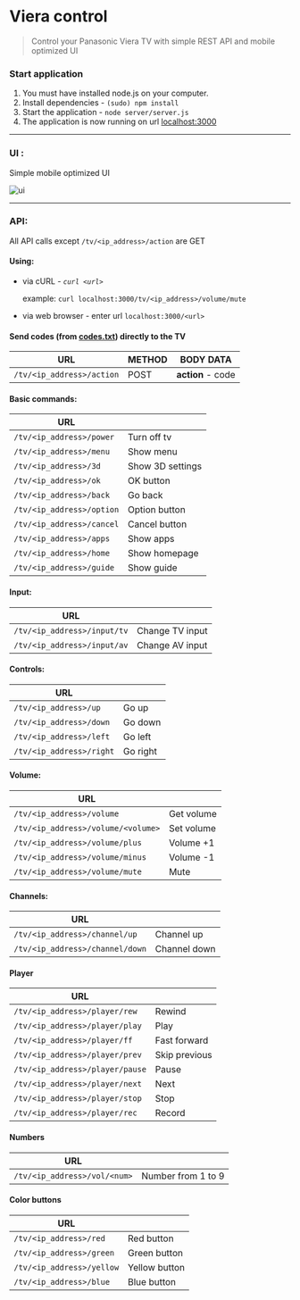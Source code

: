 # Viera control #
> Control your Panasonic Viera TV with simple REST API and mobile optimized UI

### Start application ###

1. You must have installed node.js on your computer.
2. Install dependencies - `(sudo) npm install`
3. Start the application - `node server/server.js`
4. The application is now running on url [localhost:3000](http://localhost:3000)

_ _ _ 
### UI : ###

Simple mobile optimized UI

![ui](http://app_screens.matiss.sk/viera.png)

_ _ _ 
### API: ####

All API calls except `/tv/<ip_address>/action` are GET

#### Using: ####

* via cURL - *`curl <url>`*

    example: `curl localhost:3000/tv/<ip_address>/volume/mute`


* via web browser - enter url `localhost:3000/<url>`

#### Send codes (from [codes.txt](/codes.txt)) directly to the TV ####

| URL          |METHOD |BODY DATA         |
|--------------|-------|------------------|
| `/tv/<ip_address>/action` |POST   |**action** - code |

#### Basic commands: ####

| URL             |                  |
|-----------------|------------------|
| `/tv/<ip_address>/power`     | Turn off tv      |
| `/tv/<ip_address>/menu`      | Show menu        |
| `/tv/<ip_address>/3d`        | Show 3D settings |
| `/tv/<ip_address>/ok`        | OK button        |
| `/tv/<ip_address>/back`      | Go back          |
| `/tv/<ip_address>/option`    | Option button    |
| `/tv/<ip_address>/cancel`    | Cancel button    |
| `/tv/<ip_address>/apps`      | Show apps        |
| `/tv/<ip_address>/home`      | Show homepage    |
| `/tv/<ip_address>/guide`     | Show guide       |


#### Input: ####

| URL            |                 |
|----------------|-----------------|
| `/tv/<ip_address>/input/tv` | Change TV input |
| `/tv/<ip_address>/input/av` | Change AV input |


#### Controls: ####

| URL         |          |
|-------------|----------|
| `/tv/<ip_address>/up`    | Go up    |
| `/tv/<ip_address>/down`  | Go down  |
| `/tv/<ip_address>/left`  | Go left  |
| `/tv/<ip_address>/right` | Go right |


#### Volume: ####

| URL                         |            |
|-----------------------------|------------|
| `/tv/<ip_address>/volume`                | Get volume |
| `/tv/<ip_address>/volume/<volume>`       | Set volume |
| `/tv/<ip_address>/volume/plus`           | Volume +1  |
| `/tv/<ip_address>/volume/minus`          | Volume -1  |
| `/tv/<ip_address>/volume/mute`           | Mute       |


#### Channels: ####

| URL                |              |
|--------------------|--------------|
| `/tv/<ip_address>/channel/up`   | Channel up   |
| `/tv/<ip_address>/channel/down` | Channel down |


#### Player ####

| URL                |               |
|--------------------|---------------|
| `/tv/<ip_address>/player/rew`   | Rewind        |
| `/tv/<ip_address>/player/play`  | Play          |
| `/tv/<ip_address>/player/ff`    | Fast forward  |
| `/tv/<ip_address>/player/prev`  | Skip previous |
| `/tv/<ip_address>/player/pause` | Pause         |
| `/tv/<ip_address>/player/next`  | Next          |
| `/tv/<ip_address>/player/stop`  | Stop          |
| `/tv/<ip_address>/player/rec`   | Record        |


#### Numbers ####

| URL             |                    |
|-----------------|--------------------|
| `/tv/<ip_address>/vol/<num>` | Number from 1 to 9 |


#### Color buttons ####

| URL          |               |
|--------------|---------------|
| `/tv/<ip_address>/red`    | Red button    |
| `/tv/<ip_address>/green`  | Green button  |
| `/tv/<ip_address>/yellow` | Yellow button |
| `/tv/<ip_address>/blue`   | Blue button   |
